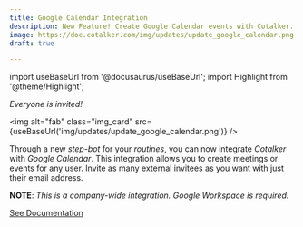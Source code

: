 ```yaml
---
title: Google Calendar Integration
description: New Feature! Create Google Calendar events with Cotalker.
image: https://doc.cotalker.com/img/updates/update_google_calendar.png
draft: true

---
```


import useBaseUrl from '@docusaurus/useBaseUrl'; 
import Highlight from '@theme/Highlight';


<div class="card-demo">
<div class="card">
<div class="card__header">

<span className="hero__subtitle"><em>Everyone is invited!</em></span>

</div>
<div class="card__image">

<img alt="fab" class="img_card" src={useBaseUrl('img/updates/update_google_calendar.png')} />
<br/>

</div>
<div class="card__body">

Through a new _step-bot_ for your _routines_, you can now integrate _Cotalker_ with _Google Calendar_.
This integration allows you to create meetings or events for any user. Invite as many external invitees as you want with just their email address.

**NOTE**: _This is a company-wide integration. Google Workspace is required._

</div>
<div class="card__footer">

<a class ="button button--secondary button--block" href="/docs/documentation/automation/admin_routine#stage-type-list">See Documentation</a>
<br/>

</div>
</div>
</div>
